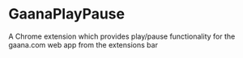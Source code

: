 GaanaPlayPause
==============

A Chrome extension which provides play/pause functionality for the gaana.com web app from the extensions bar
